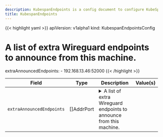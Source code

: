 ```yaml
---
description: KubespanEndpoints is a config document to configure KubeSpan endpoints.
title: KubespanEndpoints
---
```


<!-- markdownlint-disable -->









{{< highlight yaml >}}
apiVersion: v1alpha1
kind: KubespanEndpointsConfig
# A list of extra Wireguard endpoints to announce from this machine.
extraAnnouncedEndpoints:
    - 192.168.13.46:52000
{{< /highlight >}}


| Field | Type | Description | Value(s) |
|-------|------|-------------|----------|
|`extraAnnouncedEndpoints` |[]AddrPort |<details><summary>A list of extra Wireguard endpoints to announce from this machine.</summary><br />Talos automatically adds endpoints based on machine addresses, public IP, etc.<br />This field allows to add extra endpoints which are managed outside of Talos, e.g. NAT mapping.</details>  | |






